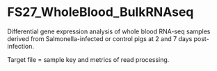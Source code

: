 # FS27_WholeBlood_BulkRNAseq

Differential gene expression analysis of whole blood RNA-seq samples derived from Salmonella-infected or control pigs at 2 and 7 days post-infection.

Target file = sample key and metrics of read processing.
